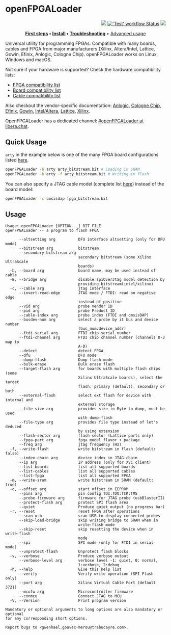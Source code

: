 # openFPGALoader

<p align="right">
  <a title="Documentation" href="https://trabucayre.github.io/openFPGALoader"><img src="https://img.shields.io/website.svg?label=trabucayre.github.io%2FopenFPGALoader&longCache=true&style=flat-square&url=http%3A%2F%2Ftrabucayre.github.io%2FopenFPGALoader%2Findex.html&logo=GitHub"></a><!--
  -->
  <a title="'Test' workflow Status" href="https://github.com/trabucayre/openFPGALoader/actions/workflows/Test.yml"><img alt="'Test' workflow Status" src="https://img.shields.io/github/actions/workflow/status/trabucayre/openFPGALoader/Test.yml?branch=master&longCache=true&style=flat-square&label=Test&logo=github%20actions&logoColor=fff"></a><!--
  -->
  <a title="Releases" href="https://github.com/trabucayre/openFPGALoader/releases"><img src="https://img.shields.io/github/commits-since/trabucayre/openFPGALoader/latest.svg?longCache=true&style=flat-square&logo=git&logoColor=fff"></a>
</p>

<p align="center">
  <strong><a href="https://trabucayre.github.io/openFPGALoader/guide/first-steps.html">First steps</a> • <a href="https://trabucayre.github.io/openFPGALoader/guide/install.html">Install</a> • <a href="https://trabucayre.github.io/openFPGALoader/guide/troubleshooting.html">Troubleshooting</a></strong> • <a href="https://trabucayre.github.io/openFPGALoader/guide/advanced.html">Advanced usage</a>
</p>

Universal utility for programming FPGAs. Compatible with many boards, cables and FPGA from major manufacturers (Xilinx, Altera/Intel, Lattice, Gowin, Efinix, Anlogic, Cologne Chip). openFPGALoader works on Linux, Windows and macOS.

Not sure if your hardware is supported? Check the hardware compatibility lists:

 * [FPGA compatibility list](https://trabucayre.github.io/openFPGALoader/compatibility/fpga.html)
 * [Board compatibility list](https://trabucayre.github.io/openFPGALoader/compatibility/board.html)
 * [Cable compatibility list](https://trabucayre.github.io/openFPGALoader/compatibility/cable.html)

Also checkout the vendor-specific documentation:
[Anlogic](https://trabucayre.github.io/openFPGALoader/vendors/anlogic.html),
[Cologne Chip](https://trabucayre.github.io/openFPGALoader/vendors/colognechip.html),
[Efinix](https://trabucayre.github.io/openFPGALoader/vendors/efinix.html),
[Gowin](https://trabucayre.github.io/openFPGALoader/vendors/gowin.html),
[Intel/Altera](https://trabucayre.github.io/openFPGALoader/vendors/intel.html),
[Lattice](https://trabucayre.github.io/openFPGALoader/vendors/lattice.html),
[Xilinx](https://trabucayre.github.io/openFPGALoader/vendors/xilinx.html).

OpenFPGALoader has a dedicated channel: [#openFPGALoader at libera.chat](https://web.libera.chat/#openFPGALoader).

## Quick Usage

`arty` in the example below is one of the many FPGA board configurations listed [here](https://trabucayre.github.io/openFPGALoader/compatibility/board.html).

```bash
openFPGALoader -b arty arty_bitstream.bit # Loading in SRAM
openFPGALoader -b arty -f arty_bitstream.bit # Writing in flash
```

You can also specify a JTAG cable model (complete list [here](https://trabucayre.github.io/openFPGALoader/compatibility/cable.html)) instead of the board model:

```bash
openFPGALoader -c cmsisdap fpga_bitstream.bit
```

## Usage

```
Usage: openFPGALoader [OPTION...] BIT_FILE
openFPGALoader -- a program to flash FPGA

      --altsetting arg          DFU interface altsetting (only for DFU mode)
      --bitstream arg           bitstream
      --secondary-bitstream arg
                                secondary bitstream (some Xilinx UltraScale
                                boards)
  -b, --board arg               board name, may be used instead of cable
  -B, --bridge arg              disable spiOverJtag model detection by
                                providing bitstream(intel/xilinx)
  -c, --cable arg               jtag interface
      --invert-read-edge        JTAG mode / FTDI: read on negative edge
                                instead of positive
      --vid arg                 probe Vendor ID
      --pid arg                 probe Product ID
      --cable-index arg         probe index (FTDI and cmsisDAP)
      --busdev-num arg          select a probe by it bus and device number
                                (bus_num:device_addr)
      --ftdi-serial arg         FTDI chip serial number
      --ftdi-channel arg        FTDI chip channel number (channels 0-3 map to
                                A-D)
      --detect                  detect FPGA
      --dfu                     DFU mode
      --dump-flash              Dump flash mode
      --bulk-erase              Bulk erase flash
      --target-flash arg        for boards with multiple flash chips (some
                                Xilinx UltraScale boards), select the target
                                flash: primary (default), secondary or both
      --external-flash          select ext flash for device with internal and
                                external storage
      --file-size arg           provides size in Byte to dump, must be used
                                with dump-flash
      --file-type arg           provides file type instead of let's deduced
                                by using extension
      --flash-sector arg        flash sector (Lattice parts only)
      --fpga-part arg           fpga model flavor + package
      --freq arg                jtag frequency (Hz)
  -f, --write-flash             write bitstream in flash (default: false)
      --index-chain arg         device index in JTAG-chain
      --ip arg                  IP address (only for XVC client)
      --list-boards             list all supported boards
      --list-cables             list all supported cables
      --list-fpga               list all supported FPGA
  -m, --write-sram              write bitstream in SRAM (default: true)
  -o, --offset arg              start offset in EEPROM
      --pins arg                pin config TDI:TDO:TCK:TMS
      --probe-firmware arg      firmware for JTAG probe (usbBlasterII)
      --protect-flash arg       protect SPI flash area
      --quiet                   Produce quiet output (no progress bar)
  -r, --reset                   reset FPGA after operations
      --scan-usb                scan USB to display connected probes
      --skip-load-bridge        skip writing bridge to SRAM when in
                                write-flash mode
      --skip-reset              skip resetting the device when in write-flash
                                mode
      --spi                     SPI mode (only for FTDI in serial mode)
      --unprotect-flash         Unprotect flash blocks
  -v, --verbose                 Produce verbose output
      --verbose-level arg       verbose level -1: quiet, 0: normal,
                                1:verbose, 2:debug
  -h, --help                    Give this help list
      --verify                  Verify write operation (SPI Flash only)
      --port arg                Xilinx Virtual Cable Port (default 3721)
      --mcufw arg               Microcontroller firmware
      --conmcu                  Connect JTAG to MCU
  -V, --Version                 Print program version

Mandatory or optional arguments to long options are also mandatory or optional
for any corresponding short options.

Report bugs to <gwenhael.goavec-merou@trabucayre.com>.
```
